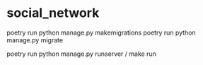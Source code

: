 # social_network

poetry run python manage.py makemigrations
poetry run python manage.py migrate

poetry run python manage.py runserver / make run
